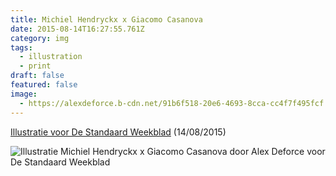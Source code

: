 ```yaml
---
title: Michiel Hendryckx x Giacomo Casanova
date: 2015-08-14T16:27:55.761Z
category: img
tags:
  - illustration
  - print
draft: false
featured: false
image:
  - https://alexdeforce.b-cdn.net/91b6f518-20e6-4693-8cca-cc4f7f495fcf.jpeg
---
```

[I﻿llustratie voor De Standaard Weekblad](https://www.standaard.be/cnt/dmf20150812_01815360) (14/08/2015)

![Illustratie Michiel Hendryckx x Giacomo Casanova door Alex Deforce voor De Standaard Weekblad](https://alexdeforce.b-cdn.net/72bd4ace-2ef8-4139-801b-f193b4da1984.jpeg "Illustratie Michiel Hendryckx x Giacomo Casanova door Alex Deforce voor De Standaard Weekblad")